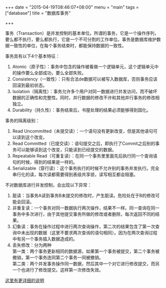 +++
date = "2015-04-19T08:46:07+08:00"
menu = "main"
tags = ["database"]
title = "数据库事务"

+++

事务（Transaction）是并发控制的基本单位。所谓的事务，它是一个操作序列，要么都不执行，要么都执行，它是一个不可分割的工作单位。事务是数据库维护数据一致性的单位，在每个事务结束时，都能保持数据的一致性。  

事务具有以下4个基本特征：  

1. Atomic（原子性）：事务中包含的操作被看做一个逻辑单元，这个逻辑单元中的操作要么全部成功，要么全部失败。  
2. Consistency（一致性）：只有合法de数据可以被写入数据库，否则事务应该回滚到最初状态。  
3. Isolation（隔离性）：事务允许多个用户对同一数据进行并发访问，而不破坏数据的正确性和完整性。同时，并行数据的修改不许和其他并行事务的修改相独立。  
4. Durability（持久性）：事务结束后，书屋处理的结果必须能够得到固化。  

事务的隔离级别：  

1. Read Uncommitted（未提交读）：一个语句没有更新改变，但是其他语句可以读到这个改变。
2. Read Committed（已提交读）：语句提交之后，即执行了Commit之后别的事务可以能够读到这个改变，只能读到已经提交的数据。
3. Repeatable Read（可重复读）：在同一个事务里里面先后执行同一个查询语句的时候，得到的结果是一样的。
4. Serializable（穿行读）：这个事务执行的时候不允许别的事务并发执行。完全串行化的读，每次读都需要得到表级共享锁，读写相互都会阻塞。  

不对数据库进行并发控制，会出现以下异常：  

1. 脏读：当事务A读到事务B未提交的修改时，产生脏读。危险处在于B的修改可能会回滚。
2. 非重复读：一个事务对同一数据执行两次操作，结果不一样。同一查询在同一事务中多次进行，由于其他提交事务所做的修改或者删除，每次返回不同的结果。
3. 幻象读：事务在操作过程中进行两次查询操作，第二次的结果包含了第一次查询中未出现的数据（这里不要求两次查询的语句相同）。因为在两次查询过程中有另一个事务插入数据造成的。
4. 丢失修改：分为两种  
第一类：两个事务更新相同的数据源，如果第一个事务被提交，第二个事务被撤销，第一个事务连同第二个事务一同被撤销。  
第二类：两个并发事务操作同一数据，然后其中一个对它进行修改提交，而另一个也进行了修改提交。这样第一次修改失效。  

[这里有更详细的说明](http://www.cnblogs.com/tqsummer/archive/2010/07/11/1775209.html)

  




